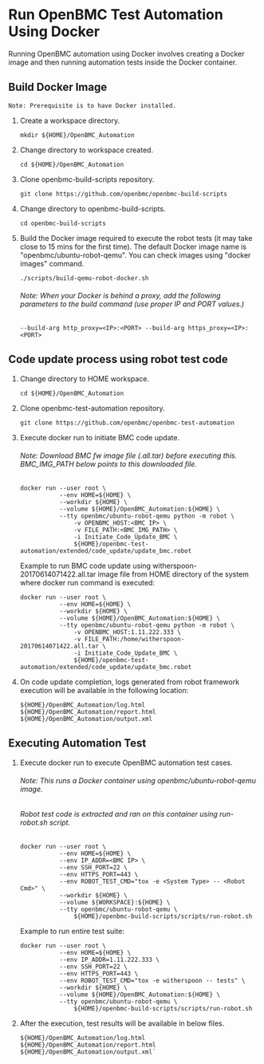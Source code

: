 # Run OpenBMC Test Automation Using Docker

Running OpenBMC automation using Docker involves creating a Docker image and
then running automation tests inside the Docker container.

## Build Docker Image

`Note: Prerequisite is to have Docker installed.`

1. Create a workspace directory.

   `mkdir ${HOME}/OpenBMC_Automation`

2. Change directory to workspace created.

   `cd ${HOME}/OpenBMC_Automation`

3. Clone openbmc-build-scripts repository.

   `git clone https://github.com/openbmc/openbmc-build-scripts`

4. Change directory to openbmc-build-scripts.

   `cd openbmc-build-scripts`

5. Build the Docker image required to execute the robot tests (it may take close
   to 15 mins for the first time). The default Docker image name is
   "openbmc/ubuntu-robot-qemu". You can check images using "docker images"
   command.

   `./scripts/build-qemu-robot-docker.sh`

   ###### _Note: When your Docker is behind a proxy, add the following parameters to the build command (use proper IP and PORT values.)_

   ```
   --build-arg http_proxy=<IP>:<PORT> --build-arg https_proxy=<IP>:<PORT>
   ```

## Code update process using robot test code

1. Change directory to HOME workspace.

   `cd ${HOME}/OpenBMC_Automation`

2. Clone openbmc-test-automation repository.

   `git clone https://github.com/openbmc/openbmc-test-automation`

3. Execute docker run to initiate BMC code update.

   ###### _Note: Download BMC fw image file (_.all.tar) before executing this. BMC_IMG_PATH below points to this downloaded file.

   ```
   docker run --user root \
              --env HOME=${HOME} \
              --workdir ${HOME} \
              --volume ${HOME}/OpenBMC_Automation:${HOME} \
              --tty openbmc/ubuntu-robot-qemu python -m robot \
                  -v OPENBMC_HOST:<BMC IP> \
                  -v FILE_PATH:<BMC_IMG_PATH> \
                  -i Initiate_Code_Update_BMC \
                  ${HOME}/openbmc-test-automation/extended/code_update/update_bmc.robot
   ```

   Example to run BMC code update using witherspoon-20170614071422.all.tar image
   file from HOME directory of the system where docker run command is executed:

   ```
   docker run --user root \
              --env HOME=${HOME} \
              --workdir ${HOME} \
              --volume ${HOME}/OpenBMC_Automation:${HOME} \
              --tty openbmc/ubuntu-robot-qemu python -m robot \
                  -v OPENBMC_HOST:1.11.222.333 \
                  -v FILE_PATH:/home/witherspoon-20170614071422.all.tar \
                  -i Initiate_Code_Update_BMC \
                  ${HOME}/openbmc-test-automation/extended/code_update/update_bmc.robot
   ```

4. On code update completion, logs generated from robot framework execution will
   be available in the following location:

   ```
   ${HOME}/OpenBMC_Automation/log.html
   ${HOME}/OpenBMC_Automation/report.html
   ${HOME}/OpenBMC_Automation/output.xml
   ```

## Executing Automation Test

1. Execute docker run to execute OpenBMC automation test cases.

   ###### _Note: This runs a Docker container using openbmc/ubuntu-robot-qemu image._

   ###### _Robot test code is extracted and ran on this container using run-robot.sh script._

   ```
   docker run --user root \
              --env HOME=${HOME} \
              --env IP_ADDR=<BMC IP> \
              --env SSH_PORT=22 \
              --env HTTPS_PORT=443 \
              --env ROBOT_TEST_CMD="tox -e <System Type> -- <Robot Cmd>" \
              --workdir ${HOME} \
              --volume ${WORKSPACE}:${HOME} \
              --tty openbmc/ubuntu-robot-qemu \
                  ${HOME}/openbmc-build-scripts/scripts/run-robot.sh
   ```

   Example to run entire test suite:

   ```
   docker run --user root \
              --env HOME=${HOME} \
              --env IP_ADDR=1.11.222.333 \
              --env SSH_PORT=22 \
              --env HTTPS_PORT=443 \
              --env ROBOT_TEST_CMD="tox -e witherspoon -- tests" \
              --workdir ${HOME} \
              --volume ${HOME}/OpenBMC_Automation:${HOME} \
              --tty openbmc/ubuntu-robot-qemu \
                  ${HOME}/openbmc-build-scripts/scripts/run-robot.sh
   ```

2. After the execution, test results will be available in below files.

   ```
   ${HOME}/OpenBMC_Automation/log.html
   ${HOME}/OpenBMC_Automation/report.html
   ${HOME}/OpenBMC_Automation/output.xml`
   ```
